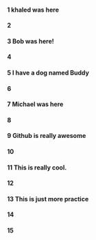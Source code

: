 #### 1 khaled was here
#### 2
#### 3 Bob was here!
#### 4
#### 5 I have a dog named Buddy
#### 6
#### 7 Michael was here
#### 8
#### 9 Github is really awesome
#### 10
#### 11 This is really cool.
#### 12
#### 13 This is just more practice 
#### 14
#### 15